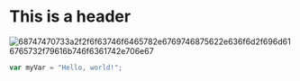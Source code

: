 # This is a header
![68747470733a2f2f6f63746f6465782e6769746875622e636f6d2f696d616765732f79616b746f6361742e706e67](https://github.com/user-attachments/assets/ba417b46-fb98-4d42-b217-a3d469c01f6c)
``` javascript
var myVar = "Hello, world!";
```

